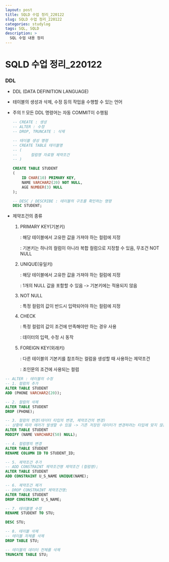 ```yaml
---
layout: post
title: SQLD 수업 정리_220122
slug: SQLD 수업 정리_220122
categories: studylog
tags: SQL, SQLD
description: >
  SQL 수업 내용 정리
---
```

# SQLD 수업 정리_220122

### DDL

- DDL (DATA DEFINITION LANGUAGE)
- 테이블의 생성과 삭제, 수정 등의 작업을 수행할 수 있는 언어
- 주의 !! 모든 DDL 명령어는 자동 COMMIT이 수행됨
    
    ```sql
    -- CREATE : 생성
    -- ALTER : 수정
    -- DROP, TRUNCATE : 삭제
    
    -- 테이블 생성 명령
    -- CREATE TABLE 테이블명
    -- (
    --      컬럼명 자료형 제약조건
    -- )
    
    CREATE TABLE STUDENT
    (
        ID CHAR(10) PRIMARY KEY,
        NAME VARCHAR2(20) NOT NULL,
        AGE NUMBER(3) NULL
    );
    
    -- DESC / DESCRIBE : 테이블의 구조를 확인하는 명령
    DESC STUDENT;
    ```
    

- 제약조건의 종류
    1. PRIMARY KEY(기본키) 
        
        : 해당 테이블에서 고유한 값을 가져야 하는 컬럼에 지정
        
        : 기본키는 하나의 컬럼이 아니라 복합 컬럼으로 지정할 수 있음, 무조건 NOT NULL
        
    2. UNIQUE(유일키) 
        
        : 해당 테이블에서 고유한 값을 가져야 하는 컬럼에 지정
        
        : 1개의 NULL 값을 포함할 수 있음 -> 기본키에는 적용되지 않음
        
    3. NOT NULL 
        
        : 특정 컬럼의 값이 반드시 입력되어야 하는 컬럼에 지정
        
    4. CHECK 
        
        : 특정 컬럼의 값이 조건에 만족해야만 하는 경우 사용
        
        : 데이터의 입력, 수정 시 동작
        
    5. FOREIGN KEY(외래키) 
        
        : 다른 테이블의 기본키를 참조하는 컬럼을 생성할 때 사용하는 제약조건
        
        : 조인문의 조건에 사용되는 컬럼
        

```sql
-- ALTER : 테이블의 수정
-- 1. 컬럼의 추가
ALTER TABLE STUDENT
ADD (PHONE VARCHAR2(20));

-- 2. 컬럼의 삭제
ALTER TABLE STUDENT
DROP (PHONE);

-- 3. 컬럼의 변경(데이터 타입의 변경, 제약조건의 변경)
-- 상황에 따라 에러가 발생할 수 있음 -> 기존 저장된 데이터가 변경하려는 타입에 맞지 않는 경우
ALTER TABLE STUDENT
MODIFY (NAME VARCHAR2(50) NULL);

-- 4. 컬럼명의 변경
ALTER TABLE STUDENT
RENAME COLUMN ID TO STUDENT_ID;

-- 5. 제약조건 추가
-- ADD CONSTRAINT 제약조건명 제약조건 (컬럼명);
ALTER TABLE STUDENT
ADD CONSTRAINT U_S_NAME UNIQUE(NAME);

-- 6. 제약조건 제거
-- DROP CONSTRAINT 제약조건명;
ALTER TABLE STUDENT
DROP CONSTRAINT U_S_NAME;

-- 7. 테이블명 수정
RENAME STUDENT TO STU;

DESC STU;

-- 8. 테이블 삭제 
-- 테이블 자체를 삭제
DROP TABLE STU;

-- 테이블의 데이터 전체를 삭제
TRUNCATE TABLE STU;
```
